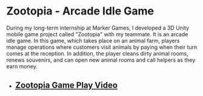 # Zootopia - Arcade Idle Game

During my long-term internship at Marker Games, I developed a 3D Unity mobile game project called "Zootopia" with my teammate. It is an arcade idle game. In this game, which takes place on an animal farm, players manage operations where customers visit animals by paying when their turn comes at the reception. In addition, the player cleans dirty animal rooms, renews souvenirs, and can open new animal rooms and call helpers as they earn money.


- ## [Zootopia Game Play Video](https://drive.google.com/file/d/11KjvReZwSf3S9546LsEEQbBIY91layTH/view?usp=sharing)

